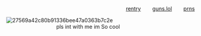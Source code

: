  ͏͏͏ ͏͏͏ ͏͏͏ ͏͏͏ ͏͏͏ ͏͏͏ ͏͏͏ ͏͏͏⠀⠀⠀⠀⠀⠀⠀⠀⠀ ͏͏͏ ͏͏͏ ͏͏͏ ͏͏͏⠀⠀⠀ ͏͏͏ ͏͏͏ ͏͏͏⠀ ͏͏͏ ͏͏͏ ͏͏͏⠀ ͏͏͏ ͏͏͏ ͏͏͏ ͏͏͏⠀ ͏͏͏ ͏͏͏ ͏͏͏⠀ ͏͏͏ ͏͏͏ ͏͏͏⠀ ͏͏͏ ͏͏͏ ͏͏͏⠀ ͏͏͏⠀[rentry](https://rentry.co/sakamotoo)⠀⠀⠀[guns.lol](https://guns.lol/senzai4ever)⠀⠀⠀[prns](https://en.pronouns.page/@remy4ever)

![27569a42c80b91336bee47a0363b7c2e](https://github.com/user-attachments/assets/314fff60-0332-486c-9270-0dcc3699544a)
 ͏͏͏⠀ ͏͏͏ ͏͏͏ ͏͏͏⠀ ͏͏͏ ͏͏͏ ͏͏͏ ͏͏͏⠀ ͏͏͏ ͏͏͏ ͏͏͏⠀ ͏͏͏ ͏͏͏ ͏͏͏⠀ ͏͏͏ ͏͏͏ ͏͏͏⠀ ͏͏͏ ͏͏͏⠀ ͏͏͏ ͏͏͏ ͏͏͏⠀ ͏͏͏ ͏͏͏ ͏͏͏ ͏͏͏⠀ ͏͏͏ ͏͏͏ ͏͏͏⠀ ͏͏͏ ͏͏͏ ͏͏͏⠀ ͏͏͏ ͏͏͏ ͏͏͏⠀ ͏͏͏⠀ ͏͏͏ ͏͏͏ ͏͏͏⠀ ͏͏͏ ͏͏͏ ͏͏͏ ͏͏͏⠀ ͏͏͏ ͏͏͏ ͏͏͏⠀ ͏͏͏ ͏͏͏ ͏͏pls int with me im So cool


